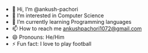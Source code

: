 - 👋 Hi, I’m @ankush-pachori
- 👀 I’m interested in Computer Science
- 🌱 I’m currently learning Programming languages
- 📫 How to reach me ankushpachori1072@gmail.com
- 😄 Pronouns: He/Him
- ⚡ Fun fact: I love to play football 

<!---
ankush-pachori/ankush-pachori is a ✨ special ✨ repository because its `README.md` (this file) appears on your GitHub profile.
You can click the Preview link to take a look at your changes.
--->
